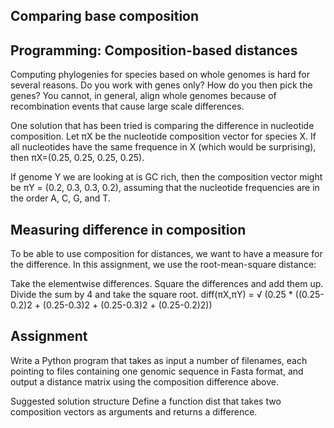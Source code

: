 ## Comparing base composition
## Programming: Composition-based distances

Computing phylogenies for species based on whole genomes is hard for several reasons. Do you work with genes only? How do you then pick the genes? You cannot, in general, align whole genomes because of recombination events that cause large scale differences.

One solution that has been tried is comparing the difference in nucleotide composition. Let πX be the nucleotide composition vector for species X. If all nucleotides have the same frequence in X (which would be surprising), then πX=(0.25, 0.25, 0.25, 0.25).

If genome Y we are looking at is GC rich, then the composition vector might be πY = (0.2, 0.3, 0.3, 0.2), assuming that the nucleotide frequencies are in the order A, C, G, and T.

## Measuring difference in composition
To be able to use composition for distances, we want to have a measure for the difference. In this assignment, we use the root-mean-square distance:

Take the elementwise differences. Square the differences and add them up. Divide the sum by 4 and take the square root. diff(πX,πY) = √ (0.25 * ((0.25-0.2)2 + (0.25-0.3)2 + (0.25-0.3)2 + (0.25-0.2)2))

## Assignment
Write a Python program that takes as input a number of filenames, each pointing to files containing one genomic sequence in Fasta format, and output a distance matrix using the composition difference above.

Suggested solution structure Define a function dist that takes two composition vectors as arguments and returns a difference.
